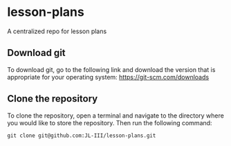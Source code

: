 # lesson-plans
A centralized repo for lesson plans


## Download git
To download git, go to the following link and download the version that is appropriate for your operating system:
https://git-scm.com/downloads

## Clone the repository
To clone the repository, open a terminal and navigate to the directory where you would like to store the repository. Then run the following command:
```
git clone git@github.com:JL-III/lesson-plans.git
```